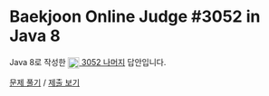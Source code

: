# Baekjoon Online Judge #3052 in Java 8
Java 8로 작성한 [<img src="https://static.solved.ac/tier_small/4.svg" height="20" align="center">
3052 나머지](https://www.acmicpc.net/problem/3052) 답안입니다.

[문제 풀기](https://www.acmicpc.net/problem/3052) /
[제출 보기](https://www.acmicpc.net/source/86438085)
